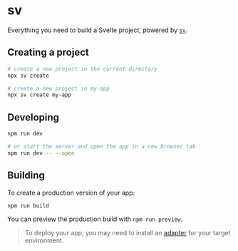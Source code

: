 # sv

Everything you need to build a Svelte project, powered by [`sv`](https://github.com/sveltejs/cli).

## Creating a project

```bash
# create a new project in the current directory
npx sv create

# create a new project in my-app
npx sv create my-app
```

## Developing

```bash
npm run dev

# or start the server and open the app in a new browser tab
npm run dev -- --open
```

## Building

To create a production version of your app:

```bash
npm run build
```

You can preview the production build with `npm run preview`.

> To deploy your app, you may need to install an [adapter](https://svelte.dev/docs/kit/adapters) for your target environment.
